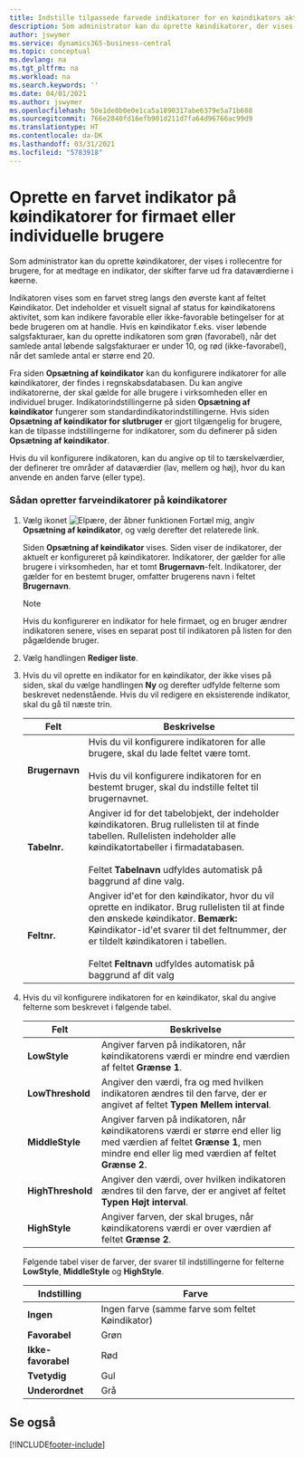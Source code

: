 ```yaml
---
title: Indstille tilpassede farvede indikatorer for en køindikators aktivitet
description: Som administrator kan du oprette køindikatorer, der vises i rollecentre for brugere, for at medtage en indikator, der skifter farve ud fra dataværdierne i køerne.
author: jswymer
ms.service: dynamics365-business-central
ms.topic: conceptual
ms.devlang: na
ms.tgt_pltfrm: na
ms.workload: na
ms.search.keywords: ''
ms.date: 04/01/2021
ms.author: jswymer
ms.openlocfilehash: 50e1de8b0e0e1ca5a1890317abe6379e5a71b688
ms.sourcegitcommit: 766e2840fd16efb901d211d7fa64d96766ac99d9
ms.translationtype: HT
ms.contentlocale: da-DK
ms.lasthandoff: 03/31/2021
ms.locfileid: "5783918"
---
```

# <a name="set-up-a-colored-indicator-on-cues-for-the-company-or-individual-users"></a>Oprette en farvet indikator på køindikatorer for firmaet eller individuelle brugere
Som administrator kan du oprette køindikatorer, der vises i rollecentre for brugere, for at medtage en indikator, der skifter farve ud fra dataværdierne i køerne.  

Indikatoren vises som en farvet streg langs den øverste kant af feltet Køindikator. Det indeholder et visuelt signal af status for køindikatorens aktivitet, som kan indikere favorable eller ikke-favorable betingelser for at bede brugeren om at handle. Hvis en køindikator f.eks. viser løbende salgsfakturaer, kan du oprette indikatoren som grøn (favorabel), når det samlede antal løbende salgsfakturaer er under 10, og rød (ikke-favorabel), når det samlede antal er større end 20.  

Fra siden **Opsætning af køindikator** kan du konfigurere indikatorer for alle køindikatorer, der findes i regnskabsdatabasen. Du kan angive indikatorerne, der skal gælde for alle brugere i virksomheden eller en individuel bruger. Indikatorindstillingerne på siden **Opsætning af køindikator** fungerer som standardindikatorindstillingerne. Hvis siden **Opsætning af køindikator for slutbruger** er gjort tilgængelig for brugere, kan de tilpasse indstillingerne for indikatorer, som du definerer på siden **Opsætning af køindikator**.  

Hvis du vil konfigurere indikatoren, kan du angive op til to tærskelværdier, der definerer tre områder af dataværdier (lav, mellem og høj), hvor du kan anvende en anden farve (eller type).  

### <a name="to-set-up-colored-indicators-on-cues"></a>Sådan opretter farveindikatorer på køindikatorer  
1. Vælg ikonet ![Elpære, der åbner funktionen Fortæl mig](media/ui-search/search_small.png "Fortæl mig, hvad du vil foretage dig"), angiv **Opsætning af køindikator**, og vælg derefter det relaterede link.  

     Siden **Opsætning af køindikator** vises. Siden viser de indikatorer, der aktuelt er konfigureret på køindikatorer. Indikatorer, der gælder for alle brugere i virksomheden, har et tomt **Brugernavn**-felt. Indikatorer, der gælder for en bestemt bruger, omfatter brugerens navn i feltet **Brugernavn**.  

    > [!NOTE]  
    >  Hvis du konfigurerer en indikator for hele firmaet, og en bruger ændrer indikatoren senere, vises en separat post til indikatoren på listen for den pågældende bruger.  

2. Vælg handlingen **Rediger liste**.  
3. Hvis du vil oprette en indikator for en køindikator, der ikke vises på siden, skal du vælge handlingen **Ny** og derefter udfylde felterne som beskrevet nedenstående. Hvis du vil redigere en eksisterende indikator, skal du gå til næste trin.  

    |  Felt  |  Beskrivelse  |    
    |---------|---------------|  
    |**Brugernavn**|Hvis du vil konfigurere indikatoren for alle brugere, skal du lade feltet være tomt.<br /><br /> Hvis du vil konfigurere indikatoren for en bestemt bruger, skal du indstille feltet til brugernavnet.|  
    |**Tabelnr.**|Angiver id for det tabelobjekt, der indeholder køindikatoren. Brug rullelisten til at finde tabellen. Rullelisten indeholder alle køindikatortabeller i firmadatabasen.<br /><br /> Feltet **Tabelnavn** udfyldes automatisk på baggrund af dine valg.|  
    |**Feltnr.**|Angiver id'et for den køindikator, hvor du vil oprette en indikator. Brug rullelisten til at finde den ønskede køindikator. **Bemærk:** Køindikator-id'et svarer til det feltnummer, der er tildelt køindikatoren i tabellen. <br /><br /> Feltet **Feltnavn** udfyldes automatisk på baggrund af dit valg|  

4. Hvis du vil konfigurere indikatoren for en køindikator, skal du angive felterne som beskrevet i følgende tabel.  

    |  Felt  |  Beskrivelse  |    
    |---------|---------------|  
    |**LowStyle**|Angiver farven på indikatoren, når køindikatorens værdi er mindre end værdien af feltet **Grænse 1**.|  
    |**LowThreshold**|Angiver den værdi, fra og med hvilken indikatoren ændres til den farve, der er angivet af feltet **Typen Mellem interval**.|  
    |**MiddleStyle**|Angiver farven på indikatoren, når køindikatorens værdi er større end eller lig med værdien af feltet **Grænse 1**, men mindre end eller lig med værdien af feltet **Grænse 2**.|  
    |**HighThreshold**|Angiver den værdi, over hvilken indikatoren ændres til den farve, der er angivet af feltet **Typen Højt interval**.|  
    |**HighStyle**|Angiver farven, der skal bruges, når køindikatorens værdi er over værdien af feltet **Grænse 2**.|  

     Følgende tabel viser de farver, der svarer til indstillingerne for felterne **LowStyle**, **MiddleStyle** og **HighStyle**.  

    |  Indstilling  |  Farve  |  
    |----------|---------|  
    |**Ingen**|Ingen farve (samme farve som feltet Køindikator)|  
    |**Favorabel**|Grøn|  
    |**Ikke-favorabel**|Rød|  
    |**Tvetydig**|Gul|  
    |**Underordnet**|Grå|  

## <a name="see-also"></a>Se også


[!INCLUDE[footer-include](includes/footer-banner.md)]